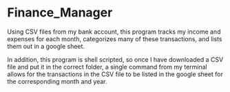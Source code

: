 # Finance_Manager
Using CSV files from my bank account, this program tracks my income and expenses for each month, categorizes many of these transactions, and lists them out in a google sheet. 

In addition, this program is shell scripted, so once I have downloaded a CSV file and put it in the correct folder, a single command from my terminal allows for the transactions in the CSV file to be listed in the google sheet for the corresponding month and year. 
